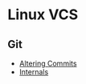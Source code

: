 # Linux VCS
## Git
* [Altering Commits](https://github.com/pplinlin2/LinuxVCS/blob/master/src/altering_commits/README.md)
* [Internals](https://github.com/pplinlin2/LinuxVCS/blob/master/src/internals/README.md)
